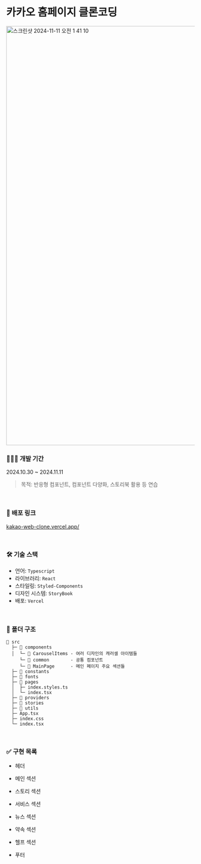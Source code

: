 # 카카오 홈페이지 클론코딩
<img width="1120" alt="스크린샷 2024-11-11 오전 1 41 10" src="https://github.com/user-attachments/assets/e802720a-b2b4-4a79-a733-f256c1819733">


### 👩🏻‍💻 개발 기간
2024.10.30 ~ 2024.11.11
> 목적: 반응형 컴포넌트, 컴포넌트 다양화, 스토리북 활용 등 연습

<br />

### 🔗 배포 링크
[kakao-web-clone.vercel.app/](kakao-web-clone.vercel.app/)

<br />

### 🛠️ 기술 스택
- 언어: `Typescript`
- 라이브러리: `React`
- 스타일링: `Styled-Components`
- 디자인 시스템: `StoryBook`
- 배포: `Vercel`

<br />

### 📂 폴더 구조
```
📂 src
  ├─ 📂 components
  │  └─ 📂 CarouselItems - 여러 디자인의 캐러셀 아이템들
     └─ 📂 common        - 공통 컴포넌트
     └─ 📂 MainPage      - 메인 페이지 주요 섹션들
  ├─ 📂 constants
  ├─ 📂 fonts
  ├─ 📂 pages
  │  ├─ index.styles.ts
  │  └─ index.tsx
  ├─ 📂 providers
  ├─ 📂 stories
  ├─ 📂 utils
  ├─ App.tsx
  ├─ index.css
  └─ index.tsx
```

<br />

### ✅ 구현 목록

- 헤더

- 메인 섹션

- 스토리 섹션

- 서비스 섹션

- 뉴스 섹션

- 약속 섹션

- 헬프 섹션

- 푸터

